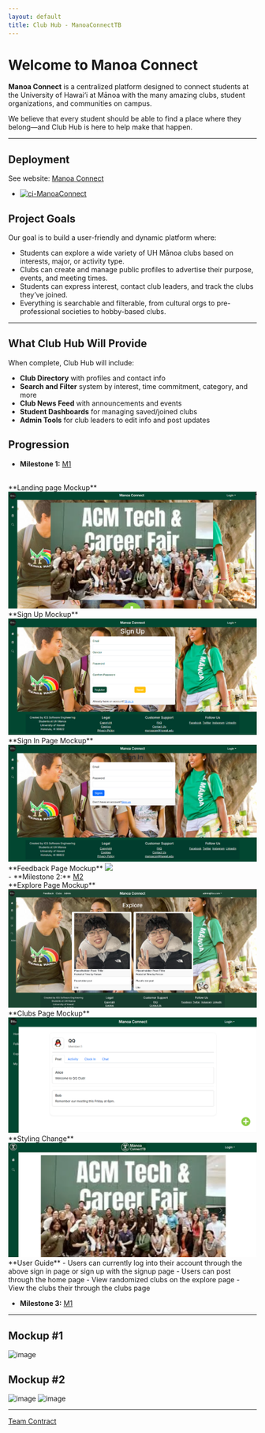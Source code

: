 ```yaml
---
layout: default
title: Club Hub - ManoaConnectTB
---
```


# Welcome to Manoa Connect

**Manoa Connect** is a centralized platform designed to connect students at the University of Hawai‘i at Mānoa with the many amazing clubs, student organizations, and communities on campus.

We believe that every student should be able to find a place where they belong—and Club Hub is here to help make that happen.

---

## Deployment

See website: <a href="https://manoa-connect.vercel.app/">Manoa Connect</a>
- [![ci-ManoaConnect](https://github.com/manoaconnecttb/ManoaConnect/actions/workflows/ci.yml/badge.svg)](https://github.com/manoaconnecttb/ManoaConnect/actions/workflows/ci.yml)

## Project Goals

Our goal is to build a user-friendly and dynamic platform where:
- Students can explore a wide variety of UH Mānoa clubs based on interests, major, or activity type.
- Clubs can create and manage public profiles to advertise their purpose, events, and meeting times.
- Students can express interest, contact club leaders, and track the clubs they’ve joined.
- Everything is searchable and filterable, from cultural orgs to pre-professional societies to hobby-based clubs.

---

## What Club Hub Will Provide

When complete, Club Hub will include:
- **Club Directory** with profiles and contact info
- **Search and Filter** system by interest, time commitment, category, and more
- **Club News Feed** with announcements and events
- **Student Dashboards** for managing saved/joined clubs
- **Admin Tools** for club leaders to edit info and post updates

## Progression
- **Milestone 1:** <a href="https://github.com/orgs/manoaconnecttb/projects/1"> M1</a>
<br>
**Landing page Mockup**
<img src="pics/landing_page.png">
**Sign Up Mockup**
<img src="pics/sign_up.png">
**Sign In Page Mockup**
<img src="pics/sign_in.png">
**Feedback Page Mockup**
<img src="pics/feedback.png">
<br>
- **Milestone 2:** <a href="https://github.com/orgs/manoaconnecttb/projects/4/views/1"> M2</a>
<br>
**Explore Page Mockup**
<img src="pics/explore_page.png">
**Clubs Page Mockup**
<img src="pics/clubs.png">
**Styling Change**
<img src="pics/styling.png">
<br>
**User Guide**
- Users can currently log into their account through the above sign in page or sign up with the signup page
- Users can post through the home page
- View randomized clubs on the explore page
- View the clubs their through the clubs page

- **Milestone 3:** <a href="https://github.com/orgs/manoaconnecttb/projects/8"> M1</a>

---

## Mockup #1
![image](https://github.com/user-attachments/assets/2185171f-7f1f-4796-801e-57157701cd08)

## Mockup #2
![image](https://github.com/user-attachments/assets/2f50b560-ddfc-4da3-ae35-c9e31380392a)
![image](https://github.com/user-attachments/assets/f616ef69-1ee8-40ca-ad80-465d4f6c677e)

---
[Team Contract](https://docs.google.com/document/d/19ISbg1g8jTFm1V74StpGrG74BBHWuKIC-xssoQD9noM/edit?usp=sharing)
